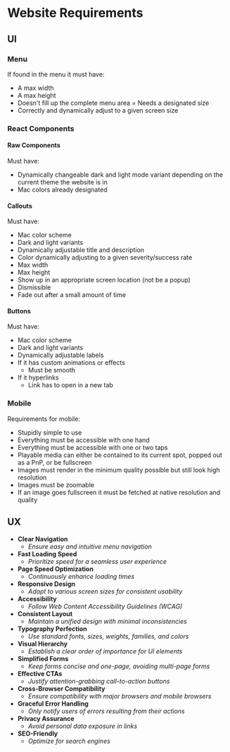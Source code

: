 # Website Requirements

## UI

### Menu

If found in the menu it must have:

- A max width
- A max height
- Doesn't fill up the complete menu area = Needs a designated size
- Correctly and dynamically adjust to a given screen size

### React Components

#### Raw Components

Must have:

- Dynamically changeable dark and light mode variant depending on the current theme the website is in
- Mac colors already designated

#### Callouts

Must have:

- Mac color scheme
- Dark and light variants
- Dynamically adjustable title and description
- Color dynamically adjusting to a given severity/success rate
- Max width
- Max height
- Show up in an appropriate screen location (not be a popup)
- Dismissible
- Fade out after a small amount of time

#### Buttons

Must have:

- Mac color scheme
- Dark and light variants
- Dynamically adjustable labels
- If it has custom animations or effects
  - Must be smooth
- If it hyperlinks
  - Link has to open in a new tab

### Mobile

Requirements for mobile:

- Stupidly simple to use
- Everything must be accessible with one hand
- Everything must be accessible with one or two taps
- Playable media can either be contained to its current spot, popped out as a PnP, or be fullscreen
- Images must render in the minimum quality possible but still look high resolution
- Images must be zoomable
- If an image goes fullscreen it must be fetched at native resolution and quality

## UX

- **Clear Navigation**
  - _Ensure easy and intuitive menu navigation_
- **Fast Loading Speed**
  - _Prioritize speed for a seamless user experience_
- **Page Speed Optimization**
  - _Continuously enhance loading times_
- **Responsive Design**
  - _Adapt to various screen sizes for consistent usability_
- **Accessibility**
  - _Follow Web Content Accessibility Guidelines (WCAG)_
- **Consistent Layout**
  - _Maintain a unified design with minimal inconsistencies_
- **Typography Perfection**
  - _Use standard fonts, sizes, weights, families, and colors_
- **Visual Hierarchy**
  - _Establish a clear order of importance for UI elements_
- **Simplified Forms**
  - _Keep forms concise and one-page, avoiding multi-page forms_
- **Effective CTAs**
  - _Justify attention-grabbing call-to-action buttons_
- **Cross-Browser Compatibility**
  - _Ensure compatibility with major browsers and mobile browsers_
- **Graceful Error Handling**
  - _Only notify users of errors resulting from their actions_
- **Privacy Assurance**
  - _Avoid personal data exposure in links_
- **SEO-Friendly**
  - _Optimize for search engines_
